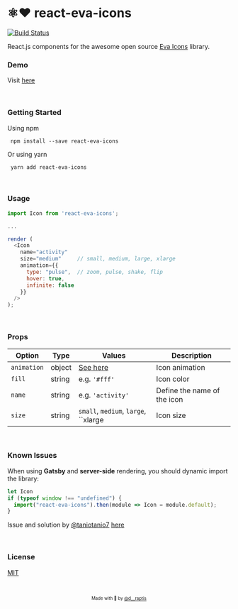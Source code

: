 # ⚛:heart: react-eva-icons 

[![Build Status](https://travis-ci.org/dimitrisraptis96/react-eva-icons.svg?branch=master)](https://travis-ci.org/dimitrisraptis96/react-eva-icons)

React.js components for the awesome open source [Eva Icons](https://akveo.github.io/eva-icons/#/) library.

### Demo 
Visit [here](https://dimitrisraptis96.github.io/react-eva-icons)

&nbsp;

### Getting Started
   
   Using npm
   ```
    npm install --save react-eva-icons
   ```

   Or using yarn
   ```
    yarn add react-eva-icons
   ```

&nbsp;

### Usage

```javascript
import Icon from 'react-eva-icons';

...

render (
  <Icon 
    name="activity"
    size="medium"     // small, medium, large, xlarge
    animation={{
      type: "pulse",  // zoom, pulse, shake, flip
      hover: true,
      infinite: false 
    }}
  />
);
```
&nbsp;

### Props

| Option      | Type     | Values                                                   | Description                  | 
|-------------|----------|----------------------------------------------------------|------------------------------|
| `animation` | object   | [See here](https://github.com/akveo/eva-icons#animation) | Icon animation               |
| `fill`      | string   | e.g. `'#fff'`                                            | Icon color                   |
| `name`      | string   | e.g. `'activity'`                                        | Define the name of the icon  |
| `size`      | string   |`small`, `medium`, `large`, ``xlarge                      | Icon size                    |

&nbsp;

### Known Issues

When using **Gatsby** and **server-side** rendering, you should dynamic import the library: 

```javascript
let Icon
if (typeof window !== "undefined") {
  import("react-eva-icons").then(module => Icon = module.default);
}
```

Issue and solution by [@taniotanio7](https://github.com/taniotanio7) [here](https://github.com/dimitrisraptis96/react-eva-icons/issues/4)

&nbsp;

### License

[MIT](https://en.wikipedia.org/wiki/MIT_License)

&nbsp;

<p align="center">
<sub><sup>Made with 🤘 by <a href="https://twitter.com/d__raptis">@d__raptis</a></sup></sub>
</p>
